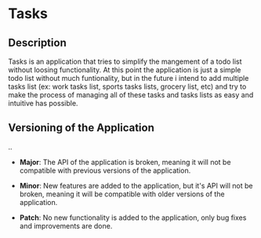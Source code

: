 # Tasks

## Description

Tasks is an application that tries to simplify the mangement of a todo list without loosing functionality. At this point the application is just a simple todo list without much funtionality, but in the future i intend to add multiple tasks list (ex: work tasks list, sports tasks lists, grocery list, etc) and try to make the process of managing all of these tasks and tasks lists as easy and intuitive has possible.

## Versioning of the Application

<Major>.<Minor>.<Path>
  
  - __Major__: The API of the application is broken, meaning it will not be compatible with previous versions of the application.
  
  - __Minor__: New features are added to the application, but it's API will not be broken, meaning it will be compatible with older versions of the application.
  
  - __Patch__: No new functionality is added to the application, only bug fixes and improvements are done.
